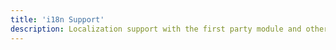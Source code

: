 ```yaml
---
title: 'i18n Support'
description: Localization support with the first party module and other providers
---
```

